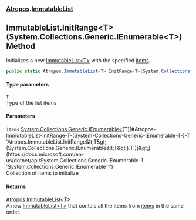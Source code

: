 ### [Atropos](./Atropos.md 'Atropos').[ImmutableList](./ImmutableList.md 'Atropos.ImmutableList')
## ImmutableList.InitRange&lt;T&gt;(System.Collections.Generic.IEnumerable&lt;T&gt;) Method
Initializes a new [ImmutableList&lt;T&gt;](./ImmutableList-T-.md 'Atropos.ImmutableList&lt;T&gt;') with the specified [items](#Atropos-ImmutableList-InitRange-T-(System-Collections-Generic-IEnumerable-T-)-items 'Atropos.ImmutableList.InitRange&lt;T&gt;(System.Collections.Generic.IEnumerable&lt;T&gt;).items').  
```csharp
public static Atropos.ImmutableList<T> InitRange<T>(System.Collections.Generic.IEnumerable<T> items);
```
#### Type parameters
<a name='Atropos-ImmutableList-InitRange-T-(System-Collections-Generic-IEnumerable-T-)-T'></a>
`T`  
Type of the list items  
  
#### Parameters
<a name='Atropos-ImmutableList-InitRange-T-(System-Collections-Generic-IEnumerable-T-)-items'></a>
`items` [System.Collections.Generic.IEnumerable&lt;](https://docs.microsoft.com/en-us/dotnet/api/System.Collections.Generic.IEnumerable-1 'System.Collections.Generic.IEnumerable`1')[T](#Atropos-ImmutableList-InitRange-T-(System-Collections-Generic-IEnumerable-T-)-T 'Atropos.ImmutableList.InitRange&lt;T&gt;(System.Collections.Generic.IEnumerable&lt;T&gt;).T')[&gt;](https://docs.microsoft.com/en-us/dotnet/api/System.Collections.Generic.IEnumerable-1 'System.Collections.Generic.IEnumerable`1')  
Collection of items to initialize  
  
#### Returns
[Atropos.ImmutableList&lt;](./ImmutableList-T-.md 'Atropos.ImmutableList&lt;T&gt;')[T](#Atropos-ImmutableList-InitRange-T-(System-Collections-Generic-IEnumerable-T-)-T 'Atropos.ImmutableList.InitRange&lt;T&gt;(System.Collections.Generic.IEnumerable&lt;T&gt;).T')[&gt;](./ImmutableList-T-.md 'Atropos.ImmutableList&lt;T&gt;')  
A new [ImmutableList&lt;T&gt;](./ImmutableList-T-.md 'Atropos.ImmutableList&lt;T&gt;') that contais all the items from [items](#Atropos-ImmutableList-InitRange-T-(System-Collections-Generic-IEnumerable-T-)-items 'Atropos.ImmutableList.InitRange&lt;T&gt;(System.Collections.Generic.IEnumerable&lt;T&gt;).items') in the same order.  
